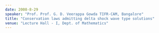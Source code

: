 ```yaml
---
date: 2008-8-29
speaker: "Prof. Prof. G. D. Veerappa Gowda TIFR-CAM, Bangalore"
title: "Conservation laws admitting delta shock wave type solutions"
venue: "Lecture Hall - I, Dept. of Mathematics"
---
```


